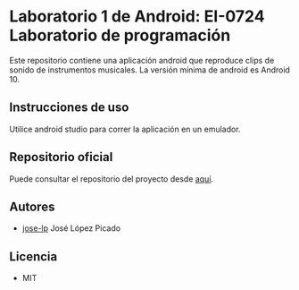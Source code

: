 # Laboratorio 1 de Android: EI-0724 Laboratorio de programación 

Este repositorio contiene una aplicación android que reproduce clips de sonido de
instrumentos musicales. La versión mínima de android es Android 10.


## Instrucciones de uso

Utilice android studio para correr la aplicación en un emulador. 

## Repositorio oficial

Puede consultar el repositorio del proyecto desde [aquí](https://github.com/jose-lp/InstrumentsApp.git).

## Autores
- [jose-lp](https://github.com/jose-lp) José López Picado 

## Licencia
- MIT